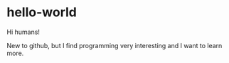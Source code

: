 # hello-world

Hi humans!

New to github, but I find programming very interesting and I want to learn more. 
